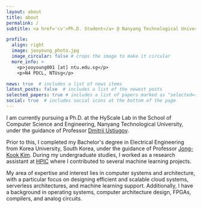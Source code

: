 ```yaml
---
layout: about
title: about
permalink: /
subtitle: <a href='cv'>Ph.D. Student</a> @ Nanyang Technological University, Singapore

profile:
  align: right
  image: jooyoung_photo.jpg
  image_circular: false # crops the image to make it circular
  more_info: >
    <p>jooyoung001 [at] ntu.edu.sg</p>
    <p>N4 PDCL, NTUsg</p>

news: true  # includes a list of news items
latest_posts: false  # includes a list of the newest posts
selected_papers: true # includes a list of papers marked as "selected={true}"
social: true  # includes social icons at the bottom of the page
---
```


I am currently pursuing a Ph.D. at the HyScale Lab in the School of Computer Science and Engineering, Nanyang Technological University, under the guidance of Professor [Dmitrii Ustiugov](https://ustiugov.github.io/). 

Prior to this, I completed my Bachelor's degree in Electrical Engineering from Korea University, South Korea, under the guidance of Professor [Jong-Kook Kim](https://hpic.korea.ac.kr/). During my undergraduate studies, I worked as a research assistant at [HPIC](https://hpic.korea.ac.kr/) where I contributed to several machine learning projects.

My area of expertise and interest lies in computer systems and architecture, with a particular focus on designing efficient and scalable cloud systems, serverless architectures, and machine learning support. Additionally, I have a background in operating systems, computer architecture design, FPGAs, compilers, and analog circuits.
